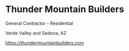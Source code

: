 # Thunder Mountain Builders

General Contractor - Residential

Verde Valley and Sedona, AZ

https://thundermountainbuilders.com

